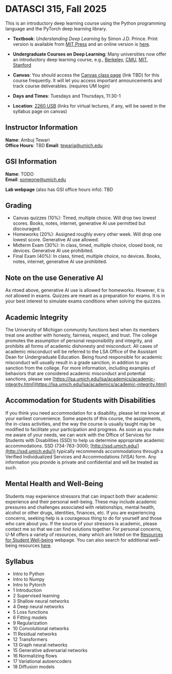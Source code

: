 # DATASCI 315, Fall 2025

This is an introductory deep learning course using the Python programming language and the PyTorch deep learning library.

- **Textbook**: _Understanding Deep Learning_ by Simon J.D. Prince. Print version is available from [MIT Press](https://mitpress.mit.edu/9780262048644/understanding-deep-learning/) and an online version is [here](https://udlbook.github.io/udlbook/).

- **Undergraduate Courses on Deep Learning**: Many universities now offer an introductory deep learning course, e.g., [Berkeley](https://inst.eecs.berkeley.edu/~cs182), [CMU](https://deeplearning.cs.cmu.edu/), [MIT](http://introtodeeplearning.com/), [Stanford](https://cs230.stanford.edu/)  
- **Canvas**: You should access the [Canvas class page](https://umich.instructure.com/courses/XXXXX) (link TBD) for this course frequently. It will let you access important announcements and track course deliverables. (requires UM login)  
- **Days and Times**: Tuesdays and Thursdays, 11:30-1  
- **Location**: [2260 USB]([https://maps.studentlife.umich.edu/building/weiser-hall](https://maps.studentlife.umich.edu/building/undergraduate-science-building)) (links for virtual lectures, if any, will be saved in the syllabus page on canvas)

## Instructor Information

**Name**: Ambuj Tewari  
**Office Hours**: TBD
**Email**: [tewaria@umich.edu](mailto:tewaria@umich.edu)

## GSI Information

**Name**: TODO  
**Email**: [someone@umich.edu](mailto:someone@umich.edu)

**Lab webpage** (also has GSI office hours info): TBD

## Grading

- Canvas quizzes (10%): Timed, multiple choice. Will drop two lowest scores. Books, notes, internet, generative AI use permitted but discouraged.
- Homeworks (20%): Assigned roughly every other week. Will drop one lowest score. Generative AI use allowed.
- Midterm Exam (30%): In class, timed, multiple choice, closed book, no devices. Generative AI use prohibited.
- Final Exam (40%): In class, timed, multiple choice, no devices. Books, notes, internet, generative AI use prohibited.

## Note on the use Generative AI 

As ntoed above, generative AI use is allowed for homeworks. However, it is _not_ allowed in exams. Quizzes are meant as a preparation for exams. It is in your best interest to simulate exams conditions when solving the quizzes.

## Academic Integrity

The University of Michigan community functions best when its members treat one another with honesty, fairness, respect, and trust. The college promotes the assumption of personal responsibility and integrity, and prohibits all forms of academic dishonesty and misconduct. All cases of academic misconduct will be referred to the LSA Office of the Assistant Dean for Undergraduate Education. Being found responsible for academic misconduct will usually result in a grade sanction, in addition to any sanction from the college. For more information, including examples of behaviors that are considered academic misconduct and potential sanctions, please see [https://lsa.umich.edu/lsa/academics/academic-integrity.html](https://lsa.umich.edu/lsa/academics/academic-integrity.html)

## Accommodation for Students with Disabilities

If you think you need accommodation for a disability, please let me know at your earliest convenience. Some aspects of this course, the assignments, the in-class activities, and the way the course is usually taught may be modified to facilitate your participation and progress. As soon as you make me aware of your needs, we can work with the Office of Services for Students with Disabilities (SSD) to help us determine appropriate academic accommodations. SSD (734-763-3000; [http://ssd.umich.edu/](http://ssd.umich.edu/)) typically recommends accommodations through a Verified Individualized Services and Accommodations (VISA) form. Any information you provide is private and confidential and will be treated as such.

## Mental Health and Well-Being

Students may experience stressors that can impact both their academic experience and their personal well-being. These may include academic pressures and challenges associated with relationships, mental health, alcohol or other drugs, identities, finances, etc. If you are experiencing concerns, seeking help is a courageous thing to do for yourself and those who care about you. If the source of your stressors is academic, please contact me so that we can find solutions together. For personal concerns, U-M offers a variety of resources, many which are listed on the [Resources for Student Well-being](https://wellbeing.studentlife.umich.edu/resources-list) webpage. You can also search for additional well-being resources [here](https://wellbeing.studentlife.umich.edu/well-being-resources). 

## Syllabus

- Intro to Python
- Intro to Numpy
- Intro to Pytorch
- 1 Introduction
- 2 Supervised learning
- 3 Shallow neural networks
- 4 Deep neural networks
- 5 Loss functions
- 6 Fitting models
- 9 Regularization
- 10 Convolutional networks
- 11 Residual networks
- 12 Transformers
- 13 Graph neural networks
- 15 Generative adversarial networks
- 16 Normalizing flows
- 17 Variational autoencoders
- 18 Diffusion models
